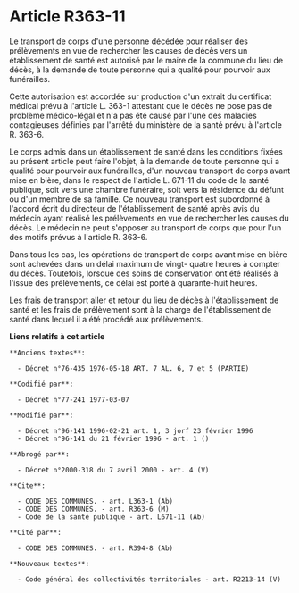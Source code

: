 # Article R363-11

Le transport de corps d'une personne décédée pour réaliser des prélèvements en vue de rechercher les causes de décès vers un
établissement de santé est autorisé par le maire de la commune du lieu de décès, à la demande de toute personne qui a qualité
pour pourvoir aux funérailles.

Cette autorisation est accordée sur production d'un extrait du certificat médical prévu à l'article L. 363-1 attestant que le
décès ne pose pas de problème médico-légal et n'a pas été causé par l'une des maladies contagieuses définies par l'arrêté du
ministère de la santé prévu à l'article R. 363-6.

Le corps admis dans un établissement de santé dans les conditions fixées au présent article peut faire l'objet, à la demande
de toute personne qui a qualité pour pourvoir aux funérailles, d'un nouveau transport de corps avant mise en bière, dans le
respect de l'article L. 671-11 du code de la santé publique, soit vers une chambre funéraire, soit vers la résidence du
défunt ou d'un membre de sa famille. Ce nouveau transport est subordonné à l'accord écrit du directeur de l'établissement de
santé après avis du médecin ayant réalisé les prélèvements en vue de rechercher les causes du décès. Le médecin ne peut
s'opposer au transport de corps que pour l'un des motifs prévus à l'article R. 363-6.

Dans tous les cas, les opérations de transport de corps avant mise en bière sont achevées dans un délai maximum de vingt-
quatre heures à compter du décès. Toutefois, lorsque des soins de conservation ont été réalisés à l'issue des prélèvements,
ce délai est porté à quarante-huit heures.

Les frais de transport aller et retour du lieu de décès à l'établissement de santé et les frais de prélèvement sont à la
charge de l'établissement de santé dans lequel il a été procédé aux prélèvements.

**Liens relatifs à cet article**

	**Anciens textes**:

	  - Décret n°76-435 1976-05-18 ART. 7 AL. 6, 7 et 5 (PARTIE)

	**Codifié par**:

	  - Décret n°77-241 1977-03-07

	**Modifié par**:

	  - Décret n°96-141 1996-02-21 art. 1, 3 jorf 23 février 1996
	  - Décret n°96-141 du 21 février 1996 - art. 1 ()

	**Abrogé par**:

	  - Décret n°2000-318 du 7 avril 2000 - art. 4 (V)

	**Cite**:

	  - CODE DES COMMUNES. - art. L363-1 (Ab)
	  - CODE DES COMMUNES. - art. R363-6 (M)
	  - Code de la santé publique - art. L671-11 (Ab)

	**Cité par**:

	  - CODE DES COMMUNES. - art. R394-8 (Ab)

	**Nouveaux textes**:

	  - Code général des collectivités territoriales - art. R2213-14 (V)
